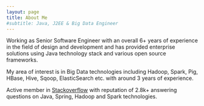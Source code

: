 ```yaml
---
layout: page
title: About Me
#subtitle: Java, J2EE & Big Data Engineer
---
```


Working as Senior Software Engineer with an overall 6+ years of experience in the field of design and development and has provided enterprise solutions using Java technology stack and various open source frameworks.

My area of interest is in Big Data technologies including Hadoop, Spark, Pig, HBase, Hive, Sqoop, ElasticSearch etc. with around 3 years of experience.

Active member in [Stackoverflow](https://stackoverflow.com/users/1025328/prasad-khode) with reputation of 2.8k+ answering questions on Java, Spring, Hadoop and Spark technologies.
